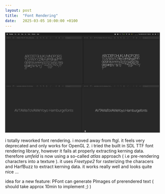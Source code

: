 ```yaml
---
layout: post
title:  "Font Rendering"
date:   2025-03-05 10:00:00 +0100
---
```


![2025-03-05-Font-Rendering--font-atlas.jpg](/assets/2025-03-05-Font-Rendering--font-atlas.jpg)

i totally reworked font rendering. i moved away from ftgl. it feels very deprecated and only works for OpenGL 2. i tried the built in SDL TTF font rendering library, however it fails at properly extracting kerning data. therefore *umfeld* is now using a so-called *atlas* approach ( i.e pre-rendering characters into a texture ). it uses *Freetype2* for rasterizing the characers and HarfBuzz to extract kerning data. it works really well and looks quite nice …

idea for a new feature: PFont can generate PImages of prerendered text ( should take approx 10min to implement ;) )
